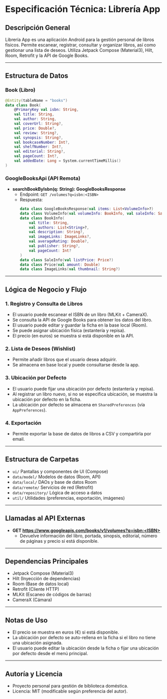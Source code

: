 # Especificación Técnica: Librería App

## Descripción General
Librería App es una aplicación Android para la gestión personal de libros físicos. Permite escanear, registrar, consultar y organizar libros, así como gestionar una lista de deseos. Utiliza Jetpack Compose (Material3), Hilt, Room, Retrofit y la API de Google Books.

---

## Estructura de Datos

### Book (Libro)
```kotlin
@Entity(tableName = "books")
data class Book(
    @PrimaryKey val isbn: String,
    val title: String,
    val author: String,
    val coverUrl: String?,
    val price: Double?,
    val review: String?,
    val synopsis: String?,
    val bookcaseNumber: Int?,
    val shelfNumber: Int?,
    val editorial: String?,
    val pageCount: Int?,
    val addedDate: Long = System.currentTimeMillis()
)
```

### GoogleBooksApi (API Remota)
- **searchBookByIsbn(q: String): GoogleBooksResponse**
  - Endpoint: `GET /volumes?q=isbn:<ISBN>`
  - Respuesta:
    ```kotlin
    data class GoogleBooksResponse(val items: List<VolumeInfo>?)
    data class VolumeInfo(val volumeInfo: BookInfo, val saleInfo: SaleInfo?)
    data class BookInfo(
        val title: String,
        val authors: List<String>?,
        val description: String?,
        val imageLinks: ImageLinks?,
        val averageRating: Double?,
        val publisher: String?,
        val pageCount: Int?
    )
    data class SaleInfo(val listPrice: Price?)
    data class Price(val amount: Double)
    data class ImageLinks(val thumbnail: String?)
    ```

---

## Lógica de Negocio y Flujo

### 1. Registro y Consulta de Libros
- El usuario puede escanear el ISBN de un libro (MLKit + CameraX).
- Se consulta la API de Google Books para obtener los datos del libro.
- El usuario puede editar y guardar la ficha en la base local (Room).
- Se puede asignar ubicación física (estantería y repisa).
- El precio (en euros) se muestra si está disponible en la API.

### 2. Lista de Deseos (Wishlist)
- Permite añadir libros que el usuario desea adquirir.
- Se almacena en base local y puede consultarse desde la app.

### 3. Ubicación por Defecto
- El usuario puede fijar una ubicación por defecto (estantería y repisa).
- Al registrar un libro nuevo, si no se especifica ubicación, se muestra la ubicación por defecto en la ficha.
- La ubicación por defecto se almacena en `SharedPreferences` (vía `AppPreferences`).

### 4. Exportación
- Permite exportar la base de datos de libros a CSV y compartirla por email.

---

## Estructura de Carpetas
- `ui/` Pantallas y componentes de UI (Compose)
- `data/model/` Modelos de datos (Room, API)
- `data/local/` DAOs y base de datos Room
- `data/remote/` Servicios de red (Retrofit)
- `data/repository/` Lógica de acceso a datos
- `util/` Utilidades (preferencias, exportación, imágenes)

---

## Llamadas al API Externas
- **GET https://www.googleapis.com/books/v1/volumes?q=isbn:<ISBN>**
  - Devuelve información del libro, portada, sinopsis, editorial, número de páginas y precio si está disponible.

---

## Dependencias Principales
- Jetpack Compose (Material3)
- Hilt (Inyección de dependencias)
- Room (Base de datos local)
- Retrofit (Cliente HTTP)
- MLKit (Escaneo de códigos de barras)
- CameraX (Cámara)

---

## Notas de Uso
- El precio se muestra en euros (€) si está disponible.
- La ubicación por defecto se auto-rellena en la ficha si el libro no tiene una ubicación asignada.
- El usuario puede editar la ubicación desde la ficha o fijar una ubicación por defecto desde el menú principal.

---

## Autoría y Licencia
- Proyecto personal para gestión de biblioteca doméstica.
- Licencia: MIT (modificable según preferencia del autor).
